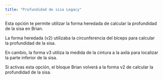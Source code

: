 ```yaml
---
title: "Profundidad de sisa Legacy"
---
```


Esta opción te permite utilizar la forma heredada de calcular la profundidad de la sisa en Brian.

La forma heredada (v2) utilizaba la circunferencia del bíceps para calcular la profundidad de la sisa.

En cambio, la forma v3 utiliza la medida de la cintura a la axila para localizar la parte inferior de la sisa.

Si activas esta opción, el bloque Brian volverá a la forma v2 de calcular la profundidad de la sisa.

